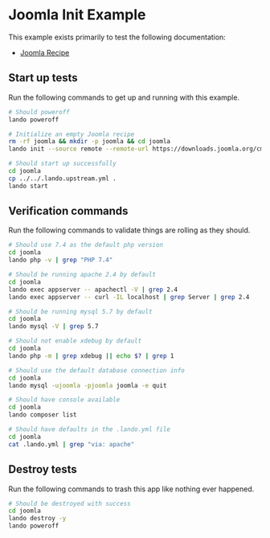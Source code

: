 Joomla Init Example
===============

This example exists primarily to test the following documentation:

* [Joomla Recipe](https://docs.devwithlando.io/tutorials/joomla.html)

## Start up tests

Run the following commands to get up and running with this example.

```bash
# Should poweroff
lando poweroff

# Initialize an empty Joomla recipe
rm -rf joomla && mkdir -p joomla && cd joomla
lando init --source remote --remote-url https://downloads.joomla.org/cms/joomla4/4-1-0/Joomla_4-1-0-Stable-Full_Package.tar.gz --recipe joomla --webroot . --name lando-joomla

# Should start up successfully
cd joomla
cp ../../.lando.upstream.yml .
lando start
```

## Verification commands

Run the following commands to validate things are rolling as they should.

```bash
# Should use 7.4 as the default php version
cd joomla
lando php -v | grep "PHP 7.4"

# Should be running apache 2.4 by default
cd joomla
lando exec appserver -- apachectl -V | grep 2.4
lando exec appserver -- curl -IL localhost | grep Server | grep 2.4

# Should be running mysql 5.7 by default
cd joomla
lando mysql -V | grep 5.7

# Should not enable xdebug by default
cd joomla
lando php -m | grep xdebug || echo $? | grep 1

# Should use the default database connection info
cd joomla
lando mysql -ujoomla -pjoomla joomla -e quit

# Should have console available
cd joomla
lando composer list

# Should have defaults in the .lando.yml file
cd joomla
cat .lando.yml | grep "via: apache"
```

## Destroy tests

Run the following commands to trash this app like nothing ever happened.

```bash
# Should be destroyed with success
cd joomla
lando destroy -y
lando poweroff
```
